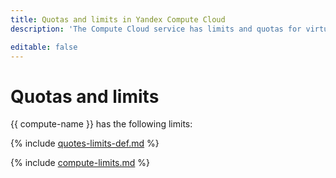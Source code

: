 ```yaml
---
title: Quotas and limits in Yandex Compute Cloud
description: 'The Compute Cloud service has limits and quotas for virtual machines, HDD and SSD disks. You will learn more about the limitations of the service in this article.'

editable: false
---
```


# Quotas and limits

{{ compute-name }} has the following limits:

{% include [quotes-limits-def.md](../../_includes/quotes-limits-def.md) %}

{% include [compute-limits.md](../../_includes/compute-limits.md) %}